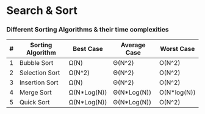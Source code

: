 # Search & Sort

### Different Sorting Algorithms & their time complexities

|#|Sorting Algorithm|Best Case  |Average Case|Worst Case|
|-|-----------------|------------|-----------|------------|
|1|Bubble Sort      |Ω(N)        |Θ(N^2)     |O(N^2)      |
|2|Selection Sort   |Ω(N^2)      |Θ(N^2)     |O(N^2)      |
|3|Insertion Sort   |Ω(N)        |Θ(N^2)     |O(N^2)      |
|4|Merge Sort       |Ω(N*Log(N)) |Θ(N*Log(N))|O(N*log(N)) |
|5|Quick Sort       |Ω(N*Log(N)) |Θ(N*Log(N))|O(N^2) |